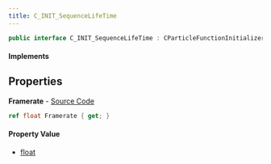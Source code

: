 ```yaml
---
title: C_INIT_SequenceLifeTime
---
```


```csharp
public interface C_INIT_SequenceLifeTime : CParticleFunctionInitializer, CParticleFunction, ISchemaClass<CParticleFunction>, ISchemaClass<CParticleFunctionInitializer>, ISchemaClass<C_INIT_SequenceLifeTime>, ISchemaField, ISchemaClass, INativeHandle
```

#### Implements

## Properties

**Framerate** - [Source Code](https://github.com/swiftly-solution/swiftlys2/blob/master/managed/src/SwiftlyS2.Generated/Schemas/Interfaces/C_INIT_SequenceLifeTime.cs#L16)

```csharp
ref float Framerate { get; }
```

#### Property Value

- [float](https://learn.microsoft.com/dotnet/api/system.single)

